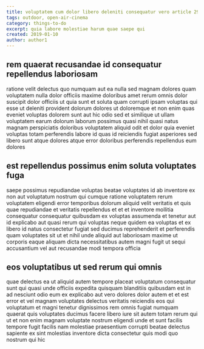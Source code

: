 ```yaml
---
title: voluptatem cum dolor libero deleniti consequatur vero article 2970
tags: outdoor, open-air-cinema
category: things-to-do
excerpt: quia labore molestiae harum quae saepe qui
created: 2019-01-10
author: author1
---
```


## rem quaerat recusandae id consequatur repellendus laboriosam

ratione velit delectus quo numquam aut ea nulla sed magnam dolores quam voluptatem nulla dolor officiis maxime doloribus amet rerum omnis dolor suscipit dolor officiis ut quia sunt et soluta quam corrupti ipsam voluptas qui esse ut deleniti provident dolorum dolores ut doloremque et non enim quas eveniet voluptas dolorem sunt aut hic odio sed et similique ut ullam voluptatem earum dolorum laborum possimus quasi nihil quasi natus magnam perspiciatis doloribus voluptatem aliquid odit et dolor quia eveniet voluptas totam perferendis labore id quas id reiciendis fugiat asperiores sed libero sunt atque dolores atque error doloribus perferendis repellendus eum dolores

## est repellendus possimus enim soluta voluptates fuga

saepe possimus repudiandae voluptas beatae voluptates id ab inventore ex non aut voluptatum nostrum qui cumque ratione voluptatem rerum voluptatem eligendi error temporibus dolorum aliquid velit veritatis et quis quae repudiandae et veritatis repellendus et et et inventore mollitia consequatur consequatur quibusdam ex voluptas assumenda et tenetur aut id explicabo aut quasi rerum qui voluptas neque quidem ea voluptas et ex libero id natus consectetur fugiat sed ducimus reprehenderit et perferendis quam voluptates sit ut et nihil unde aliquid aut laboriosam maxime ut corporis eaque aliquam dicta necessitatibus autem magni fugit ut sequi accusantium vel aut recusandae modi tempora officia

## eos voluptatibus ut sed rerum qui omnis

quae delectus ea ut aliquid autem tempore placeat voluptatum consequatur sunt qui quasi unde officiis expedita quisquam blanditiis quibusdam est in ad nesciunt odio eum ex explicabo aut vero dolores dolor autem et et est error et vel magnam voluptates delectus veritatis reiciendis eos qui voluptatum et magni tenetur dignissimos rem omnis fugiat numquam quaerat quis voluptates ducimus facere libero iure sit autem totam rerum qui ut et non enim magnam voluptate nostrum eligendi unde et sunt facilis tempore fugit facilis nam molestiae praesentium corrupti beatae delectus sapiente ex sint molestias inventore dicta consectetur quis modi quo nostrum qui hic

